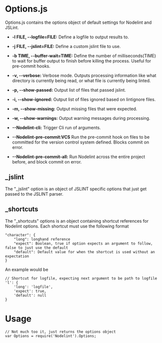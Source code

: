 Options.js
==========

Options.js contains the options object of default settings for Nodelint and JSLint.  
  
  

 - **-l FILE, --logfile=FILE:** Define a logfile to output results to.

 - **-j FILE, --jslint=FILE:** Define a custom jslint file to use.

 - **-b TIME, --buffer-wait=TIME:** Define the number of milliseconds(TIME) to wait for buffer output to finish before killing the process. Useful for pre-commit hooks.

 - **-v, --verbose:** Verbose mode. Outputs processing information like what directory is currently being read, or what file is currently being linted.

 - **-p, --show-passed:** Output list of files that passed jslint.

 - **-i, --show-ignored:** Output list of files ignored based on lintignore files.

 - **-m, --show-missing:** Output missing files that were expected.

 - **-w, --show-warnings:** Output warning messages during processing.

 - **--Nodelint-cli:** Trigger Cli run of arguments.

 - **--Nodelint-pre-commit:VCS** Run the pre-commit hook on files to be committed for the version control system defined. Blocks commit on error.

 - **--Nodelint-pre-commit-all:** Run Nodelint across the entire project before, and block commit on error.



_jslint
------

The "_jslint" option is an object of JSLINT specific options that just get passed to the JSLINT parser.



_shortcuts
----------

The "_shortcuts" options is an object containing shortcut references for Nodelint options. Each shortcut must use the following format

	"character": {
		"long": longhand reference
		"expect": Boolean, true if option expects an argument to follow, false to just use the default
		"default": Default value for when the shortcut is used without an expectation
	}

An example would be

	// Shortcut for logfile, expecting next argument to be path to logfile
	'l': {
		'long': 'logfile',
		'expect': true,
		'default': null
	}



Usage
=====

	// Not much too it, just returns the options object
	var Options = require('Nodelint').Options;
